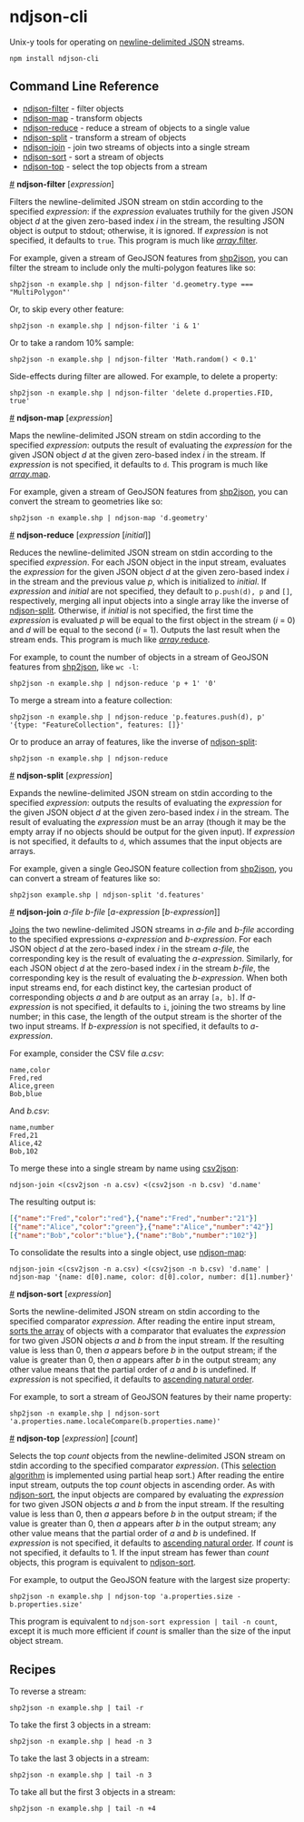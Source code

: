 # ndjson-cli

Unix-y tools for operating on [newline-delimited JSON](http://ndjson.org) streams.

```
npm install ndjson-cli
```

## Command Line Reference

* [ndjson-filter](#ndjson_filter) - filter objects
* [ndjson-map](#ndjson_map) - transform objects
* [ndjson-reduce](#ndjson_reduce) - reduce a stream of objects to a single value
* [ndjson-split](#ndjson_split) - transform a stream of objects
* [ndjson-join](#ndjson_join) - join two streams of objects into a single stream
* [ndjson-sort](#ndjson_sort) - sort a stream of objects
* [ndjson-top](#ndjson_top) - select the top objects from a stream

<a name="ndjson_filter" href="#ndjson_filter">#</a> <b>ndjson-filter</b> [<i>expression</i>]

Filters the newline-delimited JSON stream on stdin according to the specified *expression*: if the *expression* evaluates truthily for the given JSON object *d* at the given zero-based index *i* in the stream, the resulting JSON object is output to stdout; otherwise, it is ignored. If *expression* is not specified, it defaults to `true`. This program is much like [*array*.filter](https://developer.mozilla.org/en-US/docs/Web/JavaScript/Reference/Global_Objects/Array/filter).

For example, given a stream of GeoJSON features from [shp2json](https://github.com/mbostock/shapefile/blob/master/README.md#shp2json), you can filter the stream to include only the multi-polygon features like so:

```
shp2json -n example.shp | ndjson-filter 'd.geometry.type === "MultiPolygon"'
```

Or, to skip every other feature:

```
shp2json -n example.shp | ndjson-filter 'i & 1'
```

Or to take a random 10% sample:

```
shp2json -n example.shp | ndjson-filter 'Math.random() < 0.1'
```

Side-effects during filter are allowed. For example, to delete a property:

```
shp2json -n example.shp | ndjson-filter 'delete d.properties.FID, true'
```

<a name="ndjson_map" href="#ndjson_map">#</a> <b>ndjson-map</b> [<i>expression</i>]

Maps the newline-delimited JSON stream on stdin according to the specified *expression*: outputs the result of evaluating the *expression* for the given JSON object *d* at the given zero-based index *i* in the stream. If *expression* is not specified, it defaults to `d`. This program is much like [*array*.map](https://developer.mozilla.org/en-US/docs/Web/JavaScript/Reference/Global_Objects/Array/map).

For example, given a stream of GeoJSON features from [shp2json](https://github.com/mbostock/shapefile/blob/master/README.md#shp2json), you can convert the stream to geometries like so:

```
shp2json -n example.shp | ndjson-map 'd.geometry'
```

<a name="ndjson_reduce" href="#ndjson_reduce">#</a> <b>ndjson-reduce</b> [<i>expression</i> [<i>initial</i>]]

Reduces the newline-delimited JSON stream on stdin according to the specified *expression*. For each JSON object in the input stream, evaluates the *expression* for the given JSON object *d* at the given zero-based index *i* in the stream and the previous value *p*, which is initialized to *initial*. If *expression* and *initial* are not specified, they default to `p.push(d), p` and `[]`, respectively, merging all input objects into a single array like the inverse of [ndjson-split](#ndjson_split). Otherwise, if *initial* is not specified, the first time the *expression* is evaluated *p* will be equal to the first object in the stream (*i* = 0) and *d* will be equal to the second (*i* = 1). Outputs the last result when the stream ends. This program is much like [*array*.reduce](https://developer.mozilla.org/en-US/docs/Web/JavaScript/Reference/Global_Objects/Array/reduce).

For example, to count the number of objects in a stream of GeoJSON features from [shp2json](https://github.com/mbostock/shapefile/blob/master/README.md#shp2json), like `wc -l`:

```
shp2json -n example.shp | ndjson-reduce 'p + 1' '0'
```

To merge a stream into a feature collection:

```
shp2json -n example.shp | ndjson-reduce 'p.features.push(d), p' '{type: "FeatureCollection", features: []}'
```

Or to produce an array of features, like the inverse of [ndjson-split](#ndjson_split):

```
shp2json -n example.shp | ndjson-reduce
```

<a name="ndjson_split" href="#ndjson_split">#</a> <b>ndjson-split</b> [<i>expression</i>]

Expands the newline-delimited JSON stream on stdin according to the specified *expression*: outputs the results of evaluating the *expression* for the given JSON object *d* at the given zero-based index *i* in the stream. The result of evaluating the *expression* must be an array (though it may be the empty array if no objects should be output for the given input). If *expression* is not specified, it defaults to `d`, which assumes that the input objects are arrays.

For example, given a single GeoJSON feature collection from [shp2json](https://github.com/mbostock/shapefile/blob/master/README.md#shp2json), you can convert a stream of features like so:

```
shp2json example.shp | ndjson-split 'd.features'
```

<a name="ndjson_join" href="#ndjson_join">#</a> <b>ndjson-join</b> <i>a-file</i> <i>b-file</i> [<i>a-expression</i> [<i>b-expression</i>]]

[Joins](https://en.wikipedia.org/wiki/Join_\(SQL\)#Inner_join) the two newline-delimited JSON streams in *a-file* and *b-file* according to the specified expressions *a-expression* and *b-expression*. For each JSON object *d* at the zero-based index *i* in the stream *a-file*, the corresponding key is the result of evaluating the *a-expression*. Similarly, for each JSON object *d* at the zero-based index *i* in the stream *b-file*, the corresponding key is the result of evaluating the *b-expression*. When both input streams end, for each distinct key, the cartesian product of corresponding objects *a* and *b* are output as an array `[a, b]`. If *a-expression* is not specified, it defaults to `i`, joining the two streams by line number; in this case, the length of the output stream is the shorter of the two input streams. If *b-expression* is not specified, it defaults to *a-expression*.

For example, consider the CSV file *a.csv*:

```csv
name,color
Fred,red
Alice,green
Bob,blue
```

And *b.csv*:

```csv
name,number
Fred,21
Alice,42
Bob,102
```

To merge these into a single stream by name using [csv2json](https://github.com/d3/d3-dsv/blob/master/README.md#command-line-reference):

```
ndjson-join <(csv2json -n a.csv) <(csv2json -n b.csv) 'd.name'
```

The resulting output is:

```json
[{"name":"Fred","color":"red"},{"name":"Fred","number":"21"}]
[{"name":"Alice","color":"green"},{"name":"Alice","number":"42"}]
[{"name":"Bob","color":"blue"},{"name":"Bob","number":"102"}]
```

To consolidate the results into a single object, use [ndjson-map](#ndjson-map):

```
ndjson-join <(csv2json -n a.csv) <(csv2json -n b.csv) 'd.name' | ndjson-map '{name: d[0].name, color: d[0].color, number: d[1].number}'
```

<a name="ndjson_sort" href="#ndjson_sort">#</a> <b>ndjson-sort</b> [<i>expression</i>]

Sorts the newline-delimited JSON stream on stdin according to the specified comparator *expression*. After reading the entire input stream, [sorts the array](https://developer.mozilla.org/en-US/docs/Web/JavaScript/Reference/Global_Objects/Array/sort) of objects with a comparator that evaluates the *expression* for two given JSON objects *a* and *b* from the input stream. If the resulting value is less than 0, then *a* appears before *b* in the output stream; if the value is greater than 0, then *a* appears after *b* in the output stream; any other value means that the partial order of *a* and *b* is undefined. If *expression* is not specified, it defaults to [ascending natural order](https://github.com/d3/d3-array/blob/master/src/ascending.js).

For example, to sort a stream of GeoJSON features by their name property:

```
shp2json -n example.shp | ndjson-sort 'a.properties.name.localeCompare(b.properties.name)'
```

<a name="ndjson_top" href="#ndjson_top">#</a> <b>ndjson-top</b> [<i>expression</i>] [<i>count</i>]

Selects the top *count* objects from the newline-delimited JSON stream on stdin according to the specified comparator *expression*. (This [selection algorithm](https://en.wikipedia.org/wiki/Selection_algorithm) is implemented using partial heap sort.) After reading the entire input stream, outputs the top *count* objects in ascending order. As with [ndjson-sort](#ndjson_sort), the input objects are compared by evaluating the *expression* for two given JSON objects *a* and *b* from the input stream. If the resulting value is less than 0, then *a* appears before *b* in the output stream; if the value is greater than 0, then *a* appears after *b* in the output stream; any other value means that the partial order of *a* and *b* is undefined. If *expression* is not specified, it defaults to [ascending natural order](https://github.com/d3/d3-array/blob/master/src/ascending.js). If *count* is not specified, it defaults to 1. If the input stream has fewer than *count* objects, this program is equivalent to [ndjson-sort](#ndjson_sort).

For example, to output the GeoJSON feature with the largest size property:

```
shp2json -n example.shp | ndjson-top 'a.properties.size - b.properties.size'
```

This program is equivalent to `ndjson-sort expression | tail -n count`, except it is much more efficient if *count* is smaller than the size of the input object stream.

## Recipes

To reverse a stream:

```
shp2json -n example.shp | tail -r
```

To take the first 3 objects in a stream:

```
shp2json -n example.shp | head -n 3
```

To take the last 3 objects in a stream:

```
shp2json -n example.shp | tail -n 3
```

To take all but the first 3 objects in a stream:

```
shp2json -n example.shp | tail -n +4
```
